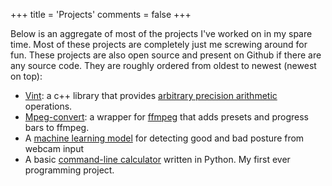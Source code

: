 +++
title = 'Projects'
comments = false
+++

Below is an aggregate of most of the projects I've worked on in my spare time. Most of these projects are completely just me screwing around for fun. These projects are also open source and present on Github if there are any source code. They are roughly ordered from oldest to newest (newest on top):

 - [Vint](https://github.com/SomedudeX/vint): a c++ library that provides [arbitrary precision arithmetic](https://en.wikipedia.org/wiki/Arbitrary-precision_arithmetic) operations. 
 - [Mpeg-convert](https://github.com/SomedudeX/mpeg-convert): a wrapper for [ffmpeg](https://ffmpeg.org/) that adds presets and progress bars to ffmpeg.
 - A [machine learning model](https://github.com/SomedudeX/posture-detection) for detecting good and bad posture from webcam input
 - A basic [command-line calculator](https://github.com/SomedudeX/py-calculator) written in Python. My first ever programming project. 

